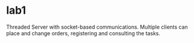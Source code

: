 # lab1

Threaded Server with socket-based communications. Multiple clients can place and change orders, registering and consulting the tasks.
